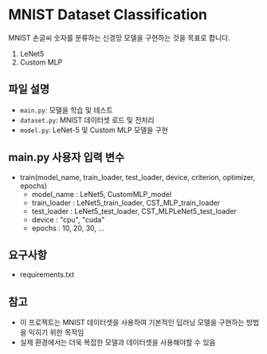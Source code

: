 # MNIST Dataset Classification

MNIST 손글씨 숫자를 분류하는 신경망 모델을 구현하는 것을 목표로 합니다.
  1. LeNet5
  2. Custom MLP

## 파일 설명

- `main.py`: 모델을 학습 및 테스트
- `dataset.py`: MNIST 데이터셋 로드 및 전처리
- `model.py`: LeNet-5 및 Custom MLP 모델을 구현

## main.py 사용자 입력 변수
- train(model_name, train_loader, test_loader, device, criterion, optimizer, epochs)
  - model_name : LeNet5, CustomMLP_model
  - train_loader : LeNet5_train_loader, CST_MLP_train_loader
  - test_loader : LeNet5_test_loader, CST_MLPLeNet5_test_loader
  - device : "cpu", "cuda"
  - epochs : 10, 20, 30, ...


## 요구사항

- requirements.txt

## 참고

- 이 프로젝트는 MNIST 데이터셋을 사용하여 기본적인 딥러닝 모델을 구현하는 방법을 익히기 위한 목적임
- 실제 환경에서는 더욱 복잡한 모델과 데이터셋을 사용해야할 수 있음
